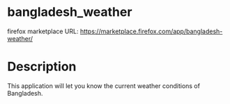 bangladesh_weather
==================
firefox marketplace URL: https://marketplace.firefox.com/app/bangladesh-weather/

Description
===========
This application will let you know the current weather conditions of Bangladesh.
